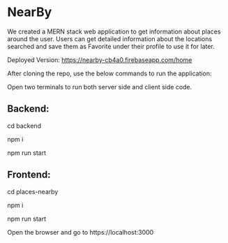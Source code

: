 # NearBy

We created a MERN stack web application to get information about places around the user. Users can get detailed information about the locations searched and save them as Favorite under their profile to use it for later.

Deployed Version: https://nearby-cb4a0.firebaseapp.com/home

After cloning the repo, use the below commands to run the application:

Open two terminals to run both server side and client side code.

## Backend:
cd backend

npm i

npm run start


## Frontend:
cd places-nearby

npm i

npm run start


Open the browser and go to https://localhost:3000
